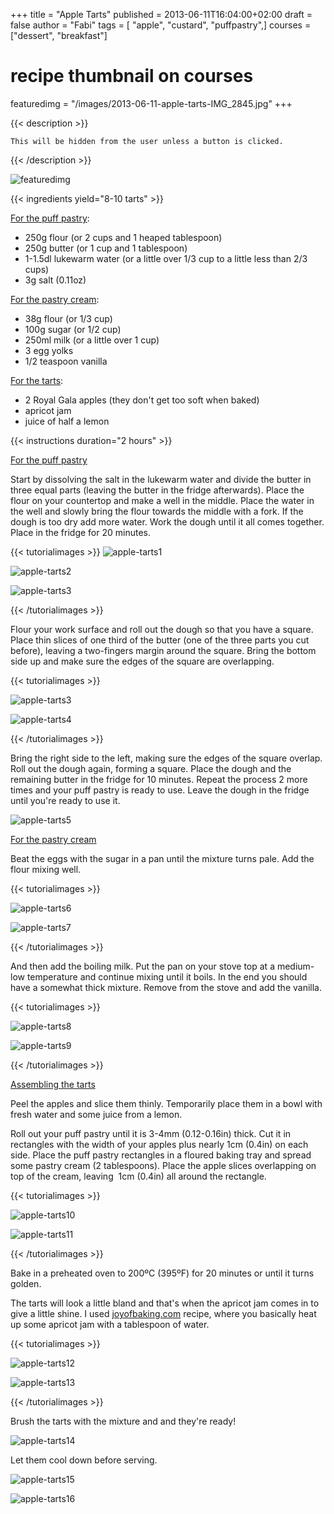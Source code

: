 +++
title = "Apple Tarts"
published = 2013-06-11T16:04:00+02:00
draft = false
author = "Fabi" 
tags = [ "apple", "custard", "puffpastry",]
courses = ["dessert", "breakfast"]
# recipe thumbnail on courses
featuredimg = "/images/2013-06-11-apple-tarts-IMG_2845.jpg" 
+++
<!-- Recipe example with schema -->

<!-- if you want to hide the first paragraphs from readers, use the description shortcode-->
{{< description >}}

    This will be hidden from the user unless a button is clicked.

{{< /description >}}

<!-- the first image will be used on the recipe schema -->
![featuredimg](/images/2013-06-11-apple-tarts-IMG_2845.jpg)

<!-- shortcode for recipe yield -->
{{< ingredients yield="8-10 tarts" >}}

<!-- ingredients must be written on a list (you don't have to use the <u></u>). Every unordered list item will be considered an ingredient up to Instructions -->
<u>For the puff pastry</u>:

-   250g flour (or 2 cups and 1 heaped tablespoon)
-   250g butter (or 1 cup and 1 tablespoon)
-   1-1.5dl lukewarm water (or a little over 1/3 cup to a little less than 2/3 cups)
-   3g salt (0.11oz)

<u>For the pastry cream</u>:

-   38g flour (or 1/3 cup)
-   100g sugar (or 1/2 cup)
-   250ml milk (or a little over 1 cup)
-   3 egg yolks
-   1/2 teaspoon vanilla

<u>For the tarts</u>:

-   2 Royal Gala apples (they don't get too soft when baked)
-   apricot jam
-   juice of half a lemon

<!-- shortcode for recipe duration -->
{{< instructions duration="2 hours" >}}

<u>For the puff pastry</u>

Start by dissolving the salt in the lukewarm water and divide the butter in three equal parts (leaving the butter in the fridge afterwards). Place the flour on your countertop and make a well in the middle. Place the water in the well and slowly bring the flour towards the middle with a fork. If the dough is too dry add more water. Work the dough until it all comes together. Place in the fridge for 20 minutes.

<!-- you can group images on a single line by using the tutorialimages shortcode -->
{{< tutorialimages >}}
![apple-tarts1](/images/2013-06-11-apple-tarts-P1040186.jpg)

![apple-tarts2](/images/2013-06-11-apple-tarts-P1040187.jpg)

![apple-tarts3](/images/2013-06-11-apple-tarts-P1040192.jpg)

{{< /tutorialimages >}}

Flour your work surface and roll out the dough so that you have a square. Place thin slices of one third of the butter (one of the three parts you cut before), leaving a two-fingers margin around the square. Bring the bottom side up and make sure the edges of the square are overlapping.

{{< tutorialimages >}}

![apple-tarts3](/images/2013-06-11-apple-tarts-P1040192.jpg)

![apple-tarts4](/images/2013-06-11-apple-tarts-P1040193.jpg)

{{< /tutorialimages >}}

Bring the right side to the left, making sure the edges of the square overlap. Roll out the dough again, forming a square. Place the dough and the remaining butter in the fridge for 10 minutes. Repeat the process 2 more times and your puff pastry is ready to use. Leave the dough in the fridge until you're ready to use it.

![apple-tarts5](/images/2013-06-11-apple-tarts-P1040194.jpg)

<u>For the pastry cream</u>

Beat the eggs with the sugar in a pan until the mixture turns pale. Add the flour mixing well.

{{< tutorialimages >}}

![apple-tarts6](/images/2013-06-11-apple-tarts-P1040195.jpg)

![apple-tarts7](/images/2013-06-11-apple-tarts-P1040196.jpg)

{{< /tutorialimages >}}

And then add the boiling milk. Put the pan on your stove top at a medium-low temperature and continue mixing until it boils. In the end you should have a somewhat thick mixture. Remove from the stove and add the vanilla.

{{< tutorialimages >}}

![apple-tarts8](/images/2013-06-11-apple-tarts-P1040197.jpg)

![apple-tarts9](/images/2013-06-11-apple-tarts-P1040198.jpg)

{{< /tutorialimages >}}

<u>Assembling the tarts</u>

Peel the apples and slice them thinly. Temporarily place them in a bowl with fresh water and some juice from a lemon.

Roll out your puff pastry until it is 3-4mm (0.12-0.16in) thick. Cut it in rectangles with the width of your apples plus nearly 1cm (0.4in) on each side. Place the puff pastry rectangles in a floured baking tray and spread some pastry cream (2 tablespoons). Place the apple slices overlapping on top of the cream, leaving  1cm (0.4in) all around the rectangle.

{{< tutorialimages >}}

![apple-tarts10](/images/2013-06-11-apple-tarts-P1040199.jpg)

![apple-tarts11](/images/2013-06-11-apple-tarts-P1040224.jpg)

{{< /tutorialimages >}}

Bake in a preheated oven to 200ºC (395ºF) for 20 minutes or until it turns golden.

The tarts will look a little bland and that's when the apricot jam comes in to give a little shine. I used [joyofbaking.com](http://www.joyofbaking.com/ApricotGlaze.html) recipe, where you basically heat up some apricot jam with a tablespoon of water.

{{< tutorialimages >}}

![apple-tarts12](/images/2013-06-11-apple-tarts-P1040226.jpg)

![apple-tarts13](/images/2013-06-11-apple-tarts-P1040225.jpg)

{{< /tutorialimages >}}

Brush the tarts with the mixture and and they're ready!

![apple-tarts14](/images/2013-06-11-apple-tarts-P1040227.jpg)

Let them cool down before serving.

![apple-tarts15](/images/2013-06-11-apple-tarts-IMG_2857.jpg)

![apple-tarts16](/images/2013-06-11-apple-tarts-IMG_2868.jpg)


